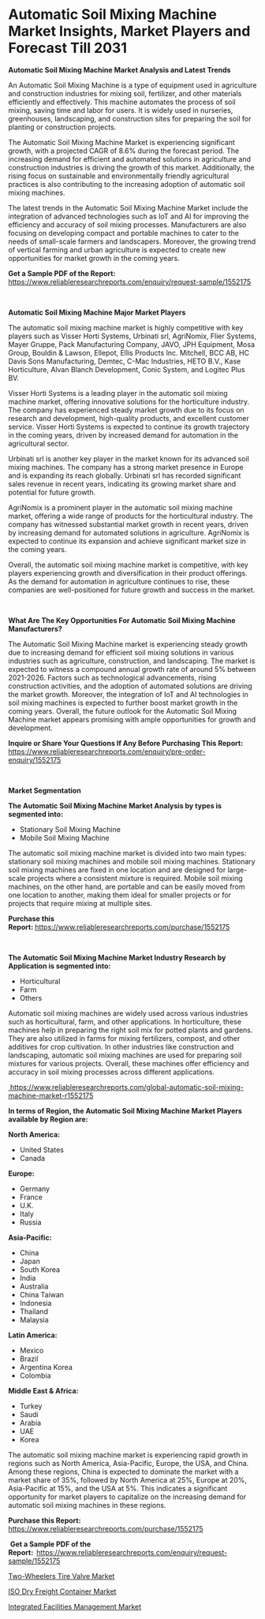 <p><h1>Automatic Soil Mixing Machine Market Insights, Market Players and Forecast Till 2031</h1></p><p><strong>Automatic Soil Mixing Machine Market Analysis and Latest Trends</strong></p>
<p><p>An Automatic Soil Mixing Machine is a type of equipment used in agriculture and construction industries for mixing soil, fertilizer, and other materials efficiently and effectively. This machine automates the process of soil mixing, saving time and labor for users. It is widely used in nurseries, greenhouses, landscaping, and construction sites for preparing the soil for planting or construction projects.</p><p>The Automatic Soil Mixing Machine Market is experiencing significant growth, with a projected CAGR of 8.6% during the forecast period. The increasing demand for efficient and automated solutions in agriculture and construction industries is driving the growth of this market. Additionally, the rising focus on sustainable and environmentally friendly agricultural practices is also contributing to the increasing adoption of automatic soil mixing machines.</p><p>The latest trends in the Automatic Soil Mixing Machine Market include the integration of advanced technologies such as IoT and AI for improving the efficiency and accuracy of soil mixing processes. Manufacturers are also focusing on developing compact and portable machines to cater to the needs of small-scale farmers and landscapers. Moreover, the growing trend of vertical farming and urban agriculture is expected to create new opportunities for market growth in the coming years.</p></p>
<p><strong>Get a Sample PDF of the Report:&nbsp;</strong> <a href="https://www.reliableresearchreports.com/enquiry/request-sample/1552175">https://www.reliableresearchreports.com/enquiry/request-sample/1552175</a></p>
<p>&nbsp;</p>
<p><strong>Automatic Soil Mixing Machine Major Market Players</strong></p>
<p><p>The automatic soil mixing machine market is highly competitive with key players such as Visser Horti Systems, Urbinati srl, AgriNomix, Flier Systems, Mayer Gruppe, Pack Manufacturing Company, JAVO, JPH Equipment, Mosa Group, Bouldin & Lawson, Ellepot, Ellis Products Inc. Mitchell, BCC AB, HC Davis Sons Manufacturing, Demtec, C-Mac Industries, HETO B.V., Kase Horticulture, Alvan Blanch Development, Conic System, and Logitec Plus BV.</p><p>Visser Horti Systems is a leading player in the automatic soil mixing machine market, offering innovative solutions for the horticulture industry. The company has experienced steady market growth due to its focus on research and development, high-quality products, and excellent customer service. Visser Horti Systems is expected to continue its growth trajectory in the coming years, driven by increased demand for automation in the agricultural sector.</p><p>Urbinati srl is another key player in the market known for its advanced soil mixing machines. The company has a strong market presence in Europe and is expanding its reach globally. Urbinati srl has recorded significant sales revenue in recent years, indicating its growing market share and potential for future growth.</p><p>AgriNomix is a prominent player in the automatic soil mixing machine market, offering a wide range of products for the horticultural industry. The company has witnessed substantial market growth in recent years, driven by increasing demand for automated solutions in agriculture. AgriNomix is expected to continue its expansion and achieve significant market size in the coming years.</p><p>Overall, the automatic soil mixing machine market is competitive, with key players experiencing growth and diversification in their product offerings. As the demand for automation in agriculture continues to rise, these companies are well-positioned for future growth and success in the market.</p></p>
<p>&nbsp;</p>
<p><strong>What Are The Key Opportunities For Automatic Soil Mixing Machine Manufacturers?</strong></p>
<p><p>The Automatic Soil Mixing Machine market is experiencing steady growth due to increasing demand for efficient soil mixing solutions in various industries such as agriculture, construction, and landscaping. The market is expected to witness a compound annual growth rate of around 5% between 2021-2026. Factors such as technological advancements, rising construction activities, and the adoption of automated solutions are driving the market growth. Moreover, the integration of IoT and AI technologies in soil mixing machines is expected to further boost market growth in the coming years. Overall, the future outlook for the Automatic Soil Mixing Machine market appears promising with ample opportunities for growth and development.</p></p>
<p><strong>Inquire or Share Your Questions If Any Before Purchasing This Report:</strong> <a href="https://www.reliableresearchreports.com/enquiry/pre-order-enquiry/1552175">https://www.reliableresearchreports.com/enquiry/pre-order-enquiry/1552175</a></p>
<p>&nbsp;</p>
<p><strong>Market Segmentation</strong></p>
<p><strong>The Automatic Soil Mixing Machine Market Analysis by types is segmented into:</strong></p>
<p><ul><li>Stationary Soil Mixing Machine</li><li>Mobile Soil Mixing Machine</li></ul></p>
<p><p>The automatic soil mixing machine market is divided into two main types: stationary soil mixing machines and mobile soil mixing machines. Stationary soil mixing machines are fixed in one location and are designed for large-scale projects where a consistent mixture is required. Mobile soil mixing machines, on the other hand, are portable and can be easily moved from one location to another, making them ideal for smaller projects or for projects that require mixing at multiple sites.</p></p>
<p><strong>Purchase this Report:&nbsp;</strong><a href="https://www.reliableresearchreports.com/purchase/1552175">https://www.reliableresearchreports.com/purchase/1552175</a></p>
<p>&nbsp;</p>
<p><strong>The Automatic Soil Mixing Machine Market Industry Research by Application is segmented into:</strong></p>
<p><ul><li>Horticultural</li><li>Farm</li><li>Others</li></ul></p>
<p><p>Automatic soil mixing machines are widely used across various industries such as horticultural, farm, and other applications. In horticulture, these machines help in preparing the right soil mix for potted plants and gardens. They are also utilized in farms for mixing fertilizers, compost, and other additives for crop cultivation. In other industries like construction and landscaping, automatic soil mixing machines are used for preparing soil mixtures for various projects. Overall, these machines offer efficiency and accuracy in soil mixing processes across different applications.</p></p>
<p><a href="https://www.reliableresearchreports.com/global-automatic-soil-mixing-machine-market-r1552175">&nbsp;https://www.reliableresearchreports.com/global-automatic-soil-mixing-machine-market-r1552175</a></p>
<p><strong>In terms of Region, the Automatic Soil Mixing Machine Market Players available by Region are:</strong></p>
<p>
    <p> <strong> North America: </strong>
        <ul>
            <li>United States</li>
            <li>Canada</li>
        </ul>
        </p> 
    <p> <strong> Europe: </strong>
        <ul>
            <li>Germany</li>
            <li>France</li>
            <li>U.K.</li>
            <li>Italy</li>
            <li>Russia</li>
        </ul>
        </p> 
    <p> <strong> Asia-Pacific: </strong>
        <ul>
            <li>China</li>
            <li>Japan</li>
            <li>South Korea</li>
            <li>India</li>
            <li>Australia</li>
            <li>China Taiwan</li>
            <li>Indonesia</li>
            <li>Thailand</li>
            <li>Malaysia</li>
        </ul>
        </p> 
    <p> <strong> Latin America: </strong>
        <ul>
            <li>Mexico</li>
            <li>Brazil</li>
            <li>Argentina Korea</li>
            <li>Colombia</li>
        </ul>
        </p> 
    <p> <strong> Middle East & Africa: </strong>
        <ul>
            <li>Turkey</li>
            <li>Saudi</li>
            <li>Arabia</li>
            <li>UAE</li>
            <li>Korea</li>
        </ul>
    </p>
    </p>
<p><p>The automatic soil mixing machine market is experiencing rapid growth in regions such as North America, Asia-Pacific, Europe, the USA, and China. Among these regions, China is expected to dominate the market with a market share of 35%, followed by North America at 25%, Europe at 20%, Asia-Pacific at 15%, and the USA at 5%. This indicates a significant opportunity for market players to capitalize on the increasing demand for automatic soil mixing machines in these regions.</p></p>
<p><strong>Purchase this Report: </strong><a href="https://www.reliableresearchreports.com/purchase/1552175">https://www.reliableresearchreports.com/purchase/1552175</a></p>
<p>&nbsp;<strong>Get a Sample PDF of the Report:&nbsp;&nbsp;</strong><a href="https://www.reliableresearchreports.com/enquiry/request-sample/1552175">https://www.reliableresearchreports.com/enquiry/request-sample/1552175</a></p>
<p><strong></strong></p>
<p><p><a href="https://github.com/Paul14Anderson63/Market-Research-Report-List-4/blob/main/two-wheelers-tire-valve-market.md">Two-Wheelers Tire Valve Market</a></p><p><a href="https://github.com/mabutironaldo/Market-Research-Report-List-4/blob/main/iso-dry-freight-container-market.md">ISO Dry Freight Container Market</a></p><p><a href="https://issuu.com/reportprime-2/docs/integrated-facilities-management-market-size-2030.">Integrated Facilities Management Market</a></p></p>